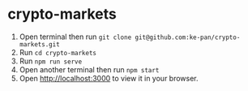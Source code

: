 # crypto-markets

1. Open terminal then run `git clone git@github.com:ke-pan/crypto-markets.git`
2. Run `cd crypto-markets` 
4. Run `npm run serve`
5. Open another terminal then run `npm start`
6. Open [http://localhost:3000](http://localhost:3000) to view it in your browser.

